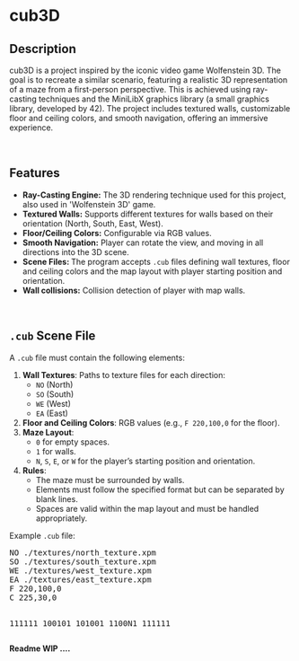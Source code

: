 <h1>cub3D</h1>

<h2>Description</h2>

cub3D is a project inspired by the iconic video game Wolfenstein 3D. The goal is to recreate a similar scenario, featuring a realistic 3D representation of a maze from a first-person perspective. This is achieved using ray-casting techniques and the MiniLibX graphics library (a small graphics library, developed by 42). The project includes textured walls, customizable floor and ceiling colors, and smooth navigation, offering an immersive experience.

<br>
<h2>Features</h2>

<ul>
  <li><strong>Ray-Casting Engine:</strong> The 3D rendering technique used for this project, also used in 'Wolfenstein 3D' game.</li>
  <li><strong>Textured Walls:</strong> Supports different textures for walls based on their orientation (North, South, East, West).</li>
  <li><strong>Floor/Ceiling Colors:</strong> Configurable via RGB values.</li>
  <li><strong>Smooth Navigation:</strong> Player can rotate the view, and moving in all directions into the 3D scene.</li>
  <li><strong>Scene Files: </strong>The program accepts <code>.cub</code> files defining wall textures, floor and ceiling colors and the map layout with player starting position and orientation.</li>
  <li><strong>Wall collisions:</strong> Collision detection of player with map walls.</li>
  
</ul>

<br>
<h2><code>.cub</code> Scene File</h2>

<p>A <code>.cub</code> file must contain the following elements:</p>
<ol>
  <li><strong>Wall Textures</strong>: Paths to texture files for each direction:
    <ul>
      <li><code>NO</code> (North)</li> 
      <li><code>SO</code> (South)</li> 
      <li><code>WE</code> (West)</li> 
      <li><code>EA</code> (East)</li>
    </ul>
  </li>
  <li><strong>Floor and Ceiling Colors</strong>: RGB values (e.g., <code>F 220,100,0</code> for the floor).</li>
  <li><strong>Maze Layout</strong>: 
    <ul>
      <li><code>0</code> for empty spaces.</li>
      <li><code>1</code> for walls.</li>
      <li><code>N</code>, <code>S</code>, <code>E</code>, or <code>W</code> for the player’s starting position and orientation.</li>
    </ul>
  </li>
  <li><strong>Rules</strong>:
    <ul>
      <li>The maze must be surrounded by walls.</li>
      <li>Elements must follow the specified format but can be separated by blank lines.</li>
      <li>Spaces are valid within the map layout and must be handled appropriately.</li>
    </ul>
  </li>
</ol>

<p>Example <code>.cub</code> file:</p>
<pre>
NO ./textures/north_texture.xpm
SO ./textures/south_texture.xpm
WE ./textures/west_texture.xpm
EA ./textures/east_texture.xpm
F 220,100,0
C 225,30,0

111111
100101
101001
1100N1
111111
</pre>



<strong>Readme WIP ....</strong>
 
